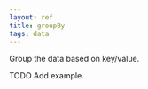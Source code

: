 ```yaml
---
layout: ref
title: groupBy
tags: data
---
```

Group the data based on key/value.

TODO Add example.
